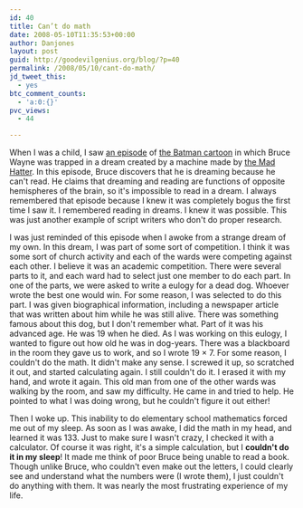 ```yaml
---
id: 40
title: Can’t do math
date: 2008-05-10T11:35:53+00:00
author: Danjones
layout: post
guid: http://goodevilgenius.org/blog/?p=40
permalink: /2008/05/10/cant-do-math/
jd_tweet_this:
  - yes
btc_comment_counts:
  - 'a:0:{}'
pvc_views:
  - 44

---
```

When I was a child, I saw [an episode](http://en.wikipedia.org/wiki/Perchance_to_Dream_%28Batman:_The_Animated_Series%29) of [the Batman cartoon](http://en.wikipedia.org/wiki/Batman:_The_Animated_Series) in which Bruce Wayne was trapped in a dream created by a machine made by [the Mad Hatter](http://en.wikipedia.org/wiki/Mad_Hatter_%28comics%29). In this episode, Bruce discovers that he is dreaming because he can't read. He claims that dreaming and reading are functions of opposite hemispheres of the brain, so it's impossible to read in a dream. I always remembered that episode because I knew it was completely bogus the first time I saw it. I remembered reading in dreams. I knew it was possible. This was just another example of script writers who don't do proper research.

I was just reminded of this episode when I awoke from a strange dream of my own. In this dream, I was part of some sort of competition. I think it was some sort of church activity and each of the wards were competing against each other. I believe it was an academic competition. There were several parts to it, and each ward had to select just one member to do each part. In one of the parts, we were asked to write a eulogy for a dead dog. Whoever wrote the best one would win. For some reason, I was selected to do this part. I was given biographical information, including a newspaper article that was written about him while he was still alive. There was something famous about this dog, but I don't remember what. Part of it was his advanced age. He was 19 when he died. As I was working on this eulogy, I wanted to figure out how old he was in dog-years. There was a blackboard in the room they gave us to work, and so I wrote 19 &times; 7. For some reason, I couldn't do the math. It didn't make any sense. I screwed it up, so scratched it out, and started calculating again. I still couldn't do it. I erased it with my hand, and wrote it again. This old man from one of the other wards was walking by the room, and saw my difficulty. He came in and tried to help. He pointed to what I was doing wrong, but he couldn't figure it out either!

Then I woke up. This inability to do elementary school mathematics forced me out of my sleep. As soon as I was awake, I did the math in my head, and learned it was 133. Just to make sure I wasn't crazy, I checked it with a calculator. Of course it was right, it's a simple calculation, but I **couldn't do it in my sleep**! It made me think of poor Bruce being unable to read a book. Though unlike Bruce, who couldn't even make out the letters, I could clearly see and understand what the numbers were (I wrote them), I just couldn't do anything with them. It was nearly the most frustrating experience of my life.
